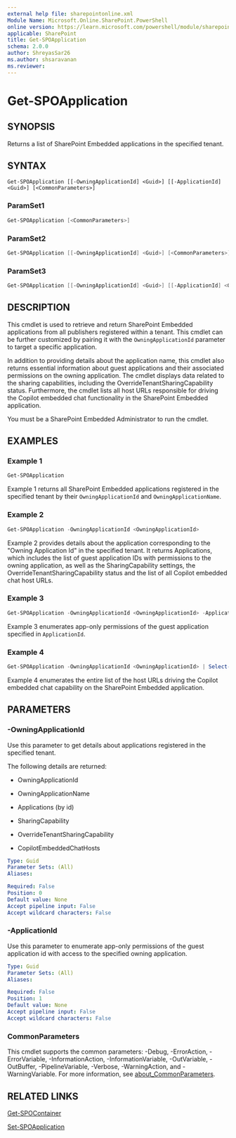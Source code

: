 ```yaml
---
external help file: sharepointonline.xml
Module Name: Microsoft.Online.SharePoint.PowerShell
online version: https://learn.microsoft.com/powershell/module/sharepoint-online/get-spoapplication
applicable: SharePoint
title: Get-SPOApplication
schema: 2.0.0
author: ShreyasSar26
ms.author: shsaravanan
ms.reviewer:
---
```


# Get-SPOApplication

## SYNOPSIS

Returns a list of SharePoint Embedded applications in the specified tenant.

## SYNTAX

```
Get-SPOApplication [[-OwningApplicationId] <Guid>] [[-ApplicationId] <Guid>] [<CommonParameters>]
```

### ParamSet1

```powershell
Get-SPOApplication [<CommonParameters>]
```
### ParamSet2

```powershell
Get-SPOApplication [[-OwningApplicationId] <Guid>] [<CommonParameters>]
```

### ParamSet3

```powershell
Get-SPOApplication [[-OwningApplicationId] <Guid>] [[-ApplicationId] <Guid>][<CommonParameters>]
``` 

## DESCRIPTION

This cmdlet is used to retrieve and return SharePoint Embedded applications from all publishers registered within a tenant. This cmdlet can be further customized by pairing it with the `OwningApplicationId` parameter to target a specific application.

In addition to providing details about the application name, this cmdlet also returns essential information about guest applications and their associated permissions on the owning application. The cmdlet displays data related to the sharing capabilities, including the OverrideTenantSharingCapability status. Furthermore, the cmdlet lists all host URLs responsible for driving the Copilot embedded chat functionality in the SharePoint Embedded application.

You must be a SharePoint Embedded Administrator to run the cmdlet. 


## EXAMPLES

### Example 1

```powershell
Get-SPOApplication
```

Example 1 returns all SharePoint Embedded applications registered in the specified tenant by their `OwningApplicationId` and `OwningApplicationName`.

### Example 2

```powershell
Get-SPOApplication -OwningApplicationId <OwningApplicationId>
```

Example 2 provides details about the application corresponding to the "Owning Application Id" in the specified tenant. It returns Applications, which includes the list of guest application IDs with permissions to the owning application, as well as the SharingCapability settings, the OverrideTenantSharingCapability status and the list of all Copilot embedded chat host URLs. 

### Example 3

```powershell
Get-SPOApplication -OwningApplicationId <OwningApplicationId> -ApplicationId <ApplicationId>
```

Example 3 enumerates app-only permissions of the guest application specified in `ApplicationId`.

### Example 4

```powershell
Get-SPOApplication -OwningApplicationId <OwningApplicationId> | Select-Object CopilotEmbeddedChatHosts
```

Example 4 enumerates the entire list of the host URLs driving the Copilot embedded chat capability on the SharePoint Embedded application.

## PARAMETERS

### -OwningApplicationId

Use this parameter to get details about applications registered in the specified tenant.

The following details are returned:

- OwningApplicationId

- OwningApplicationName

- Applications (by id)

- SharingCapability

- OverrideTenantSharingCapability

- CopilotEmbeddedChatHosts
  
```yaml
Type: Guid
Parameter Sets: (All)
Aliases:

Required: False
Position: 0
Default value: None
Accept pipeline input: False
Accept wildcard characters: False
```

### -ApplicationId

Use this parameter to enumerate app-only permissions of the guest application id with access to the specified owning application.

```yaml
Type: Guid
Parameter Sets: (All)
Aliases:

Required: False
Position: 1
Default value: None
Accept pipeline input: False
Accept wildcard characters: False
```

### CommonParameters

This cmdlet supports the common parameters: -Debug, -ErrorAction, -ErrorVariable, -InformationAction, -InformationVariable, -OutVariable, -OutBuffer, -PipelineVariable, -Verbose, -WarningAction, and -WarningVariable. For more information, see [about_CommonParameters](https://go.microsoft.com/fwlink/?LinkID=113216).


## RELATED LINKS

[Get-SPOContainer](./Get-SPOContainer.md)

[Set-SPOApplication](./Set-SPOApplication.md)
